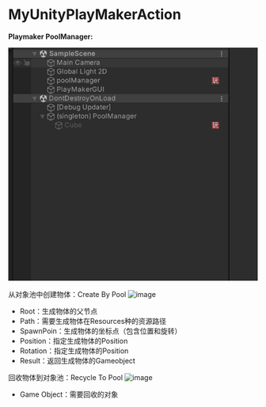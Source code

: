 # MyUnityPlayMakerAction
**Playmaker PoolManager:**

![image](https://raw.githubusercontent.com/AlayaElla/MyUnityPlayMakerAction/main/Pool/preview/3.gif)


从对象池中创建物体：Create By Pool
![image](https://user-images.githubusercontent.com/21375302/185856375-484ee068-f1cb-46d1-bbd0-5e1486c9337c.png)
- Root：生成物体的父节点
- Path：需要生成物体在Resources种的资源路径
- SpawnPoin：生成物体的坐标点（包含位置和旋转）
- Position：指定生成物体的Position
- Rotation：指定生成物体的Position
- Result：返回生成物体的Gameobject


回收物体到对象池：Recycle To Pool
![image](https://user-images.githubusercontent.com/21375302/185856443-02365ecc-1859-411f-9f0a-4e743ae1758e.png)
- Game Object：需要回收的对象
